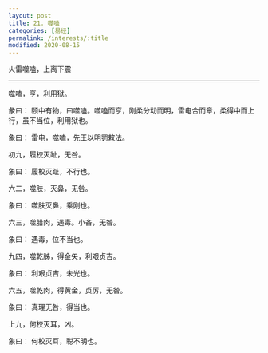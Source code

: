 ```yaml
---
layout: post
title: 21. 噬嗑
categories: [易经]
permalink: /interests/:title
modified: 2020-08-15
---
```


火雷噬嗑，上离下震

---

噬嗑，亨，利用狱。

彖曰： 颐中有物，曰噬嗑。噬嗑而亨，刚柔分动而明，雷电合而章，柔得中而上行，虽不当位，利用狱也。

象曰： 雷电，噬嗑，先王以明罚敕法。

初九，履校灭趾，无咎。

象曰： 履校灭趾，不行也。

六二，噬肤，灭鼻，无咎。

象曰： 噬肤灭鼻，乘刚也。

六三，噬腊肉，遇毒。小吝，无咎。

象曰： 遇毒，位不当也。

九四，噬乾胏，得金矢，利艰贞吉。

象曰： 利艰贞吉，未光也。

六五，噬乾肉，得黄金，贞厉，无咎。

象曰： 真理无咎，得当也。

上九，何校灭耳，凶。

象曰： 何校灭耳，聪不明也。
